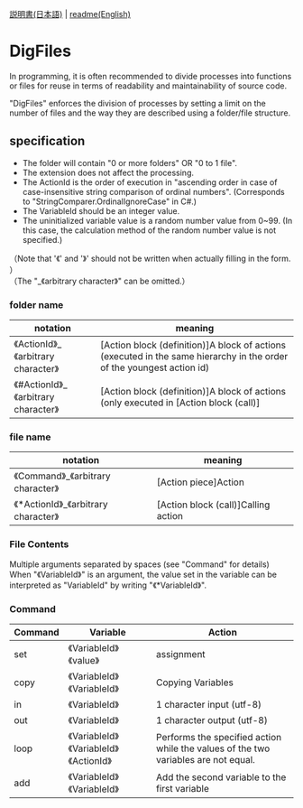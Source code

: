[説明書(日本語)](https://github.com/yamaserif/DigFiles/blob/main/README_jp.md) | [readme(English)](https://github.com/yamaserif/DigFiles/blob/main/README.md)

# DigFiles
In programming, it is often recommended to divide processes into functions or files for reuse in terms of readability and maintainability of source code. 

"DigFiles" enforces the division of processes by setting a limit on the number of files and the way they are described using a folder/file structure.

## specification
- The folder will contain "0 or more folders" OR "0 to 1 file". 
- The extension does not affect the processing. 
- The ActionId is the order of execution in "ascending order in case of case-insensitive string comparison of ordinal numbers". (Corresponds to "StringComparer.OrdinalIgnoreCase" in C#.)   
- The VariableId should be an integer value.
- The uninitialized variable value is a random number value from 0~99. (In this case, the calculation method of the random number value is not specified.)

（Note that '《' and '》' should not be written when actually filling in the form. ）  
（The "_《arbitrary character》" can be omitted.） 
 
### folder name 
|  notation                            |  meaning                                                                                                              |
| ------------------------------------ | --------------------------------------------------------------------------------------------------------------------- |
| 《ActionId》_《arbitrary character》  | [Action block (definition)]A block of actions (executed in the same hierarchy in the order of the youngest action id) |
| 《#ActionId》_《arbitrary character》 | [Action block (definition)]A block of actions (only executed in [Action block (call)]                                 |
 
### file name 
|  notation                            |  meaning                            |
| ------------------------------------ | ----------------------------------- |
| 《Command》_《arbitrary character》   | [Action piece]Action                |
| 《*ActionId》_《arbitrary character》 | [Action block (call)]Calling action |

### File Contents 
Multiple arguments separated by spaces (see "Command" for details)  
When "《VariableId》" is an argument, the value set in the variable can be interpreted as "VariableId" by writing "《*VariableId》".
 
### Command         
|  Command |  Variable                                |  Action                                                                            |
| -------- | ---------------------------------------- | ---------------------------------------------------------------------------------- |
| set      | 《VariableId》 《value》                  | assignment                                                                         |
| copy     | 《VariableId》 《VariableId》             | Copying Variables                                                                  |
| in       | 《VariableId》                            | 1 character input (utf-8)                                                          |
| out      | 《VariableId》                            | 1 character output (utf-8)                                                         |
| loop     | 《VariableId》 《VariableId》 《ActionId》 | Performs the specified action while the values of the two variables are not equal. |
| add      | 《VariableId》 《VariableId》              | Add the second variable to the first variable                                      |
